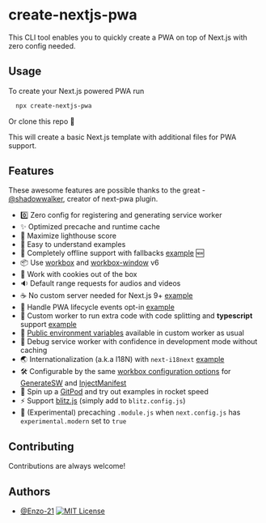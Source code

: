 # create-nextjs-pwa

This CLI tool enables you to quickly create a PWA on top of Next.js with zero config needed.


## Usage

To create your Next.js powered PWA run
```bash
  npx create-nextjs-pwa
```
Or clone this repo 🙂

This will create a basic Next.js template with additional files for PWA support.
## Features

These awesome features are possible thanks to the great - [@shadowwalker](https://github.com/shadowwalker/next-pwa), creator of next-pwa plugin.

- 0️⃣ Zero config for registering and generating service worker
- ✨ Optimized precache and runtime cache
- 💯 Maximize lighthouse score
- 🎈 Easy to understand examples
- 📴 Completely offline support with fallbacks [example](https://github.com/shadowwalker/next-pwa/tree/master/examples/offline-fallback-v2) 🆕
- 📦 Use [workbox](https://developer.chrome.com/docs/workbox/) and [workbox-window](https://developer.chrome.com/docs/workbox/modules/workbox-window) v6
- 🍪 Work with cookies out of the box
- 🔉 Default range requests for audios and videos
- ☕ No custom server needed for Next.js 9+ [example](https://github.com/shadowwalker/next-pwa/tree/master/examples/next-9)
- 🔧 Handle PWA lifecycle events opt-in [example](https://github.com/shadowwalker/next-pwa/tree/master/examples/lifecycle)
- 📐 Custom worker to run extra code with code splitting and **typescript** support [example](https://github.com/shadowwalker/next-pwa/tree/master/examples/custom-ts-worker)
- 📜 [Public environment variables](https://nextjs.org/docs/basic-features/environment-variables#exposing-environment-variables-to-the-browser) available in custom worker as usual
- 🐞 Debug service worker with confidence in development mode without caching
- 🌏 Internationalization (a.k.a I18N) with `next-i18next` [example](https://github.com/shadowwalker/next-pwa/tree/master/examples/next-i18next)
- 🛠 Configurable by the same [workbox configuration options](https://developer.chrome.com/docs/workbox/modules/workbox-webpack-plugin) for [GenerateSW](https://developer.chrome.com/docs/workbox/modules/workbox-webpack-plugin/#generatesw-plugin) and [InjectManifest](https://developer.chrome.com/docs/workbox/modules/workbox-webpack-plugin/#injectmanifest-plugin)
- 🚀 Spin up a [GitPod](https://gitpod.io/#https://github.com/shadowwalker/next-pwa/) and try out examples in rocket speed
- ⚡ Support [blitz.js](https://blitzjs.com/) (simply add to `blitz.config.js`)
- 🔩 (Experimental) precaching `.module.js` when `next.config.js` has `experimental.modern` set to `true`


## Contributing

Contributions are always welcome!

## Authors

- [@Enzo-21](https://github.com/Enzo-21)
[![MIT License](https://img.shields.io/badge/License-MIT-green.svg)](https://choosealicense.com/licenses/mit/)

